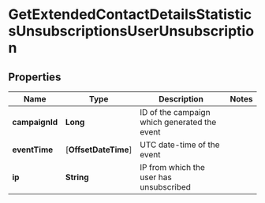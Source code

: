 
# GetExtendedContactDetailsStatisticsUnsubscriptionsUserUnsubscription

## Properties
Name | Type | Description | Notes
------------ | ------------- | ------------- | -------------
**campaignId** | **Long** | ID of the campaign which generated the event | 
**eventTime** | [**OffsetDateTime**] | UTC date-time of the event | 
**ip** | **String** | IP from which the user has unsubscribed | 



